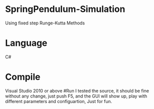 # SpringPendulum-Simulation
Using fixed step Runge-Kutta Methods
# Language
C# 
# Compile
Visual Studio 2010 or above
#Run
I tested the source, it should be fine without any change, just push F5, and the GUI will show up, play with different parameters and configuartion, Just for fun.
